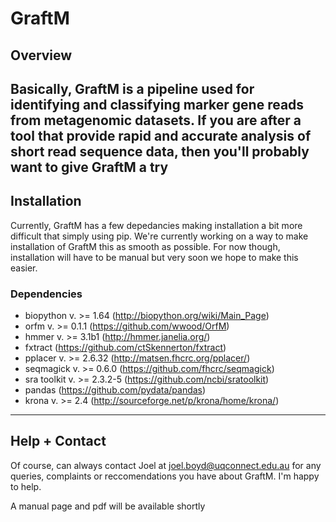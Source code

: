 # GraftM

## Overview
Basically, GraftM is a pipeline used for identifying and classifying marker gene reads from metagenomic datasets. If you are after a tool that provide rapid and accurate analysis of short read sequence data, then you'll probably want to give GraftM a try
---
## Installation
Currently, GraftM has a few depedancies making installation a bit more difficult that simply using pip. We're currently working on a way to make installation of GraftM this as smooth as possible.
For now though, installation will have to be manual but very soon we hope to make this easier.
### Dependencies
* biopython v. >= 1.64 (http://biopython.org/wiki/Main_Page)
* orfm v. >= 0.1.1 (https://github.com/wwood/OrfM)
* hmmer v. >= 3.1b1 (http://hmmer.janelia.org/)
* fxtract (https://github.com/ctSkennerton/fxtract)
* pplacer v. >= 2.6.32 (http://matsen.fhcrc.org/pplacer/)
* seqmagick v. >= 0.6.0 (https://github.com/fhcrc/seqmagick)
* sra toolkit v. >= 2.3.2-5 (https://github.com/ncbi/sratoolkit)
* pandas (https://github.com/pydata/pandas)
* krona v. >= 2.4 (http://sourceforge.net/p/krona/home/krona/)
---
## Help + Contact
Of course, can always contact Joel at joel.boyd@uqconnect.edu.au for any queries, complaints or reccomendations you have about GraftM. I'm happy to help.

A manual page and pdf will be available shortly
